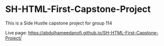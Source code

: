 # SH-HTML-First-Capstone-Project

This is a Side Hustle capstone project for group 114

Live page: https://abdulhameedanofi.github.io/SH-HTML-First-Capstone-Project/
